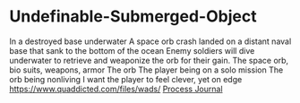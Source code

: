 # Undefinable-Submerged-Object
In a destroyed base underwater
A space orb crash landed on a distant naval base that sank to the bottom of the ocean
Enemy soldiers will dive underwater to retrieve and weaponize the orb for their gain.
The space orb, bio suits, weapons, armor
The orb
The player being on a solo mission
The orb being nonliving
I want the player to feel clever, yet on edge
https://www.quaddicted.com/files/wads/
[Process Journal](https://github.com/Kratosflare/Undefinable-Submerged-Object/wiki)
